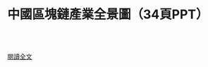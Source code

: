 # 中國區塊鏈產業全景圖（34頁PPT）

<!--more-->
<!--314-->
<br><br/>


[閱讀全文](https://mp.weixin.qq.com/s?__biz=MzU0MDY1MTQwNA==&mid=2247539450&idx=2&sn=aaa53d6919c4e2bcabef797492c923ba&chksm=fb37e019cc40690f1cd6f83097d2160deeafb0465dc934915bcbd4bc13447aec7b736b95ca78&scene=21#wechat_redirect)
